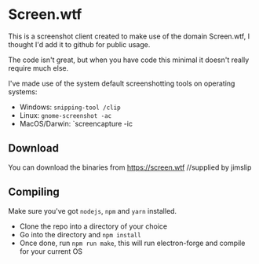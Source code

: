 # Screen.wtf
This is a screenshot client created to make use of the domain Screen.wtf, I thought I'd add it to github for public usage.

The code isn't great, but when you have code this minimal it doesn't really require much else.

I've made use of the system default screenshotting tools on operating systems:
* Windows: `snipping-tool /clip`
* Linux: `gnome-screenshot -ac`
* MacOS/Darwin: `screencapture -ic

## Download
You can download the binaries from https://screen.wtf //supplied by jimslip

## Compiling
Make sure you've got `nodejs`, `npm` and `yarn` installed.

* Clone the repo into a directory of your choice
* Go into the directory and `npm install`
* Once done, run `npm run make`, this will run electron-forge and compile for your current OS
